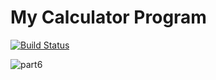 # My Calculator Program
[![Build Status](https://app.travis-ci.com/github/NikitaGaikwad01/calc_example/branches)](https://app.travis-ci.com/github/NikitaGaikwad01/calc_example)

![part6](https://user-images.githubusercontent.com/81545664/144957341-bb9d4a36-9c0e-424d-86a3-c7a0e4395f3a.PNG)
